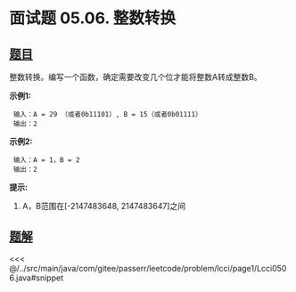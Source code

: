 # 面试题 05.06. 整数转换

## [题目](https://leetcode.cn/problems/convert-integer-lcci/)
整数转换。编写一个函数，确定需要改变几个位才能将整数A转成整数B。

**示例1:**

```
 输入：A = 29 （或者0b11101）, B = 15（或者0b01111）
 输出：2
```

**示例2:**

```
 输入：A = 1，B = 2
 输出：2
```

**提示:**

1. A，B范围在\[-2147483648, 2147483647\]之间


## [题解](https://github.com/PasseRR/JavaLeetCode/blob/master/src/main/java/com/gitee/passerr/leetcode/problem/lcci/page1/Lcci0506.java)

<<< @/../src/main/java/com/gitee/passerr/leetcode/problem/lcci/page1/Lcci0506.java#snippet
